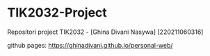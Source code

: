 # TIK2032-Project
Repositori project TIK2032 - [Ghina Divani Nasywa] [220211060316]

github pages: https://ghinadivani.github.io/personal-web/
